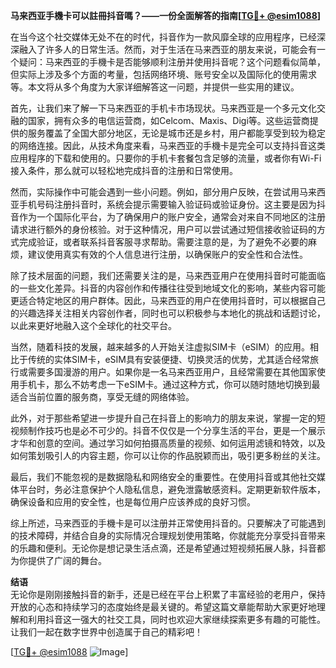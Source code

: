 **马来西亚手機卡可以註冊抖音嗎？——一份全面解答的指南[[TG💪+ @esim1088](https://t.me/s/esim1088)]**

在当今这个社交媒体无处不在的时代，抖音作为一款风靡全球的应用程序，已经深深融入了许多人的日常生活。然而，对于生活在马来西亚的朋友来说，可能会有一个疑问：马来西亚的手機卡是否能够顺利注册并使用抖音呢？这个问题看似简单，但实际上涉及多个方面的考量，包括网络环境、账号安全以及国际化的使用需求等。本文将从多个角度为大家详细解答这一问题，并提供一些实用的建议。

首先，让我们来了解一下马来西亚的手机卡市场现状。马来西亚是一个多元文化交融的国家，拥有众多的电信运营商，如Celcom、Maxis、Digi等。这些运营商提供的服务覆盖了全国大部分地区，无论是城市还是乡村，用户都能享受到较为稳定的网络连接。因此，从技术角度来看，马来西亚的手機卡是完全可以支持抖音这类应用程序的下载和使用的。只要你的手机卡套餐包含足够的流量，或者你有Wi-Fi接入条件，那么就可以轻松地完成抖音的注册和日常使用。

然而，实际操作中可能会遇到一些小问题。例如，部分用户反映，在尝试用马来西亚手机号码注册抖音时，系统会提示需要输入验证码或验证身份。这主要是因为抖音作为一个国际化平台，为了确保用户的账户安全，通常会对来自不同地区的注册请求进行额外的身份核验。对于这种情况，用户可以尝试通过短信接收验证码的方式完成验证，或者联系抖音客服寻求帮助。需要注意的是，为了避免不必要的麻烦，建议使用真实有效的个人信息进行注册，以确保账户的安全性和合法性。

除了技术层面的问题，我们还需要关注的是，马来西亚用户在使用抖音时可能面临的一些文化差异。抖音的内容创作和传播往往受到地域文化的影响，某些内容可能更适合特定地区的用户群体。因此，马来西亚的用户在使用抖音时，可以根据自己的兴趣选择关注相关内容创作者，同时也可以积极参与本地化的挑战和话题讨论，以此来更好地融入这个全球化的社交平台。

当然，随着科技的发展，越来越多的人开始关注虚拟SIM卡（eSIM）的应用。相比于传统的实体SIM卡，eSIM具有安装便捷、切换灵活的优势，尤其适合经常旅行或需要多国漫游的用户。如果你是一名马来西亚用户，且经常需要在其他国家使用手机卡，那么不妨考虑一下eSIM卡。通过这种方式，你可以随时随地切换到最适合当前位置的服务商，享受无缝的网络体验。

此外，对于那些希望进一步提升自己在抖音上的影响力的朋友来说，掌握一定的短视频制作技巧也是必不可少的。抖音不仅仅是一个分享生活的平台，更是一个展示才华和创意的空间。通过学习如何拍摄高质量的视频、如何运用滤镜和特效，以及如何策划吸引人的内容主题，你可以让你的作品脱颖而出，吸引更多粉丝的关注。

最后，我们不能忽视的是数据隐私和网络安全的重要性。在使用抖音或其他社交媒体平台时，务必注意保护个人隐私信息，避免泄露敏感资料。定期更新软件版本，确保设备和应用的安全性，也是每位用户应该养成的良好习惯。

综上所述，马来西亚的手機卡是可以注册并正常使用抖音的。只要解决了可能遇到的技术障碍，并结合自身的实际情况合理规划使用策略，你就能充分享受抖音带来的乐趣和便利。无论你是想记录生活点滴，还是希望通过短视频拓展人脉，抖音都为你提供了广阔的舞台。

**结语**  
无论你是刚刚接触抖音的新手，还是已经在平台上积累了丰富经验的老用户，保持开放的心态和持续学习的态度始终是最关键的。希望这篇文章能帮助大家更好地理解和利用抖音这一强大的社交工具，同时也欢迎大家继续探索更多有趣的可能性。让我们一起在数字世界中创造属于自己的精彩吧！

[[TG💪+ @esim1088](https://t.me/s/esim1088) ![Image](https://i.postimg.cc/4NQfJmqS/Snipaste-2025-05-13-00-14-12.png)]